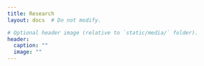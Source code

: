 ```yaml
---
title: Research
layout: docs  # Do not modify.

# Optional header image (relative to `static/media/` folder).
header:
  caption: ""
  image: ""
---
```


